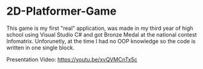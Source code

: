 # 2D-Platformer-Game

This game is my first "real" application, was made in my third year of high school using Visual Studio C# and got Bronze Medal at the national contest Infomatrix. Unforunetly, at the time I had no OOP knowledge so the code is written in one single block.

Presentation Video:
https://youtu.be/xvQVMCnTx5c

